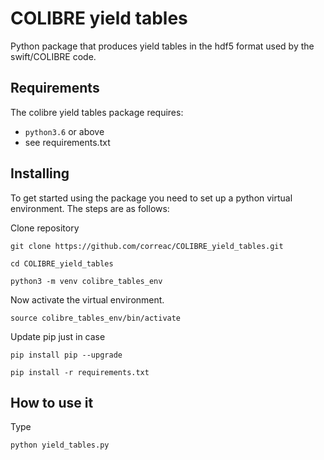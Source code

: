 COLIBRE yield tables
=========

Python package that produces yield tables in the hdf5 format used by the swift/COLIBRE code.

Requirements
------------

The colibre yield tables package requires:

+ `python3.6` or above
+ see requirements.txt

Installing
----------

To get started using the package you need to set up a python virtual environment. The steps are as follows:

Clone repository
```
git clone https://github.com/correac/COLIBRE_yield_tables.git

cd COLIBRE_yield_tables

python3 -m venv colibre_tables_env
```

Now activate the virtual environment.

```
source colibre_tables_env/bin/activate
```

Update pip just in case
```
pip install pip --upgrade

pip install -r requirements.txt
```

How to use it
-------------

Type 
```
python yield_tables.py
```
